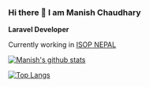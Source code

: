 ### Hi there 👋 I am Manish Chaudhary

__Laravel Developer__

Currently working in [ISOP NEPAL](https://isopnepal.com)

[![Manish's github stats](https://github-readme-stats.vercel.app/api?username=cmanish049)](https://github.com/anuraghazra/github-readme-stats)

[![Top Langs](https://github-readme-stats.vercel.app/api/top-langs/?username=cmanish049)](https://github.com/anuraghazra/github-readme-stats)
